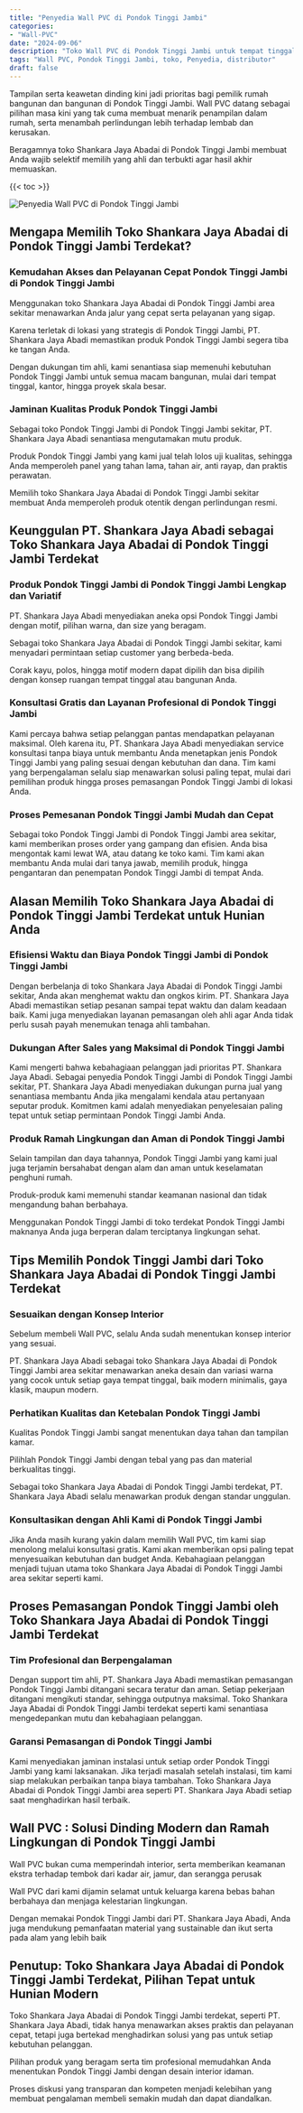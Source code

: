 ```yaml
---
title: "Penyedia Wall PVC di Pondok Tinggi Jambi"
categories: 
- "Wall-PVC"
date: "2024-09-06"
description: "Toko Wall PVC di Pondok Tinggi Jambi untuk tempat tinggal, kantor, serta ritel. Material terbaik, variasi motif, warna modern, beserta servis penempatan dikerjakan oleh tenaga ahli berpengalaman serta kepastian resmi!|Servis penyediaan Wall PVC di Pondok Tinggi Jambi bagi keperluan hunian, office, maupun gerai, beserta produk unggulan dan instalasi oleh teknisi ahli dan garansi resmi.|Pilihan Wall PVC di Pondok Tinggi Jambi yang andal untuk rumah, perkantoran, dan ritel, dengan material terbaik dan instalasi ditangani oleh tenaga ahli profesional dan garansi resmi.|Penjualan Wall PVC di Pondok Tinggi Jambi untuk tempat tinggal, kantor, serta gerai, beserta panel unggulan dan instalasi dikerjakan oleh tim profesional, dilengkapi dengan jaminan resmi.}"
tags: "Wall PVC, Pondok Tinggi Jambi, toko, Penyedia, distributor"
draft: false
---
```


Tampilan serta keawetan dinding kini jadi prioritas bagi pemilik rumah bangunan dan bangunan di Pondok Tinggi Jambi.  Wall PVC  datang sebagai pilihan masa kini yang tak cuma membuat menarik penampilan dalam rumah, serta menambah perlindungan lebih terhadap lembab dan kerusakan.

Beragamnya toko Shankara Jaya Abadai di Pondok Tinggi Jambi membuat Anda wajib selektif memilih yang ahli dan terbukti agar hasil akhir memuaskan.

{{< toc >}}

![Penyedia Wall PVC di Pondok Tinggi Jambi](/images/Wall-PVC/Penyedia-Wall-PVC-di-Pondok-Tinggi-Jambi.png)


## Mengapa Memilih Toko Shankara Jaya Abadai di Pondok Tinggi Jambi Terdekat?

### Kemudahan Akses dan Pelayanan Cepat Pondok Tinggi Jambi di Pondok Tinggi Jambi

Menggunakan toko Shankara Jaya Abadai di Pondok Tinggi Jambi area sekitar menawarkan Anda jalur yang cepat serta pelayanan yang sigap.

Karena terletak di lokasi yang strategis di Pondok Tinggi Jambi, PT. Shankara Jaya Abadi memastikan produk Pondok Tinggi Jambi segera tiba ke tangan Anda.

Dengan dukungan tim ahli, kami senantiasa siap memenuhi kebutuhan Pondok Tinggi Jambi untuk semua macam bangunan, mulai dari tempat tinggal, kantor, hingga proyek skala besar.

### Jaminan Kualitas Produk Pondok Tinggi Jambi

Sebagai toko Pondok Tinggi Jambi di Pondok Tinggi Jambi sekitar, PT. Shankara Jaya Abadi senantiasa mengutamakan mutu produk.

Produk Pondok Tinggi Jambi yang kami jual telah lolos uji kualitas, sehingga Anda memperoleh panel yang tahan lama, tahan air, anti rayap, dan praktis perawatan.

Memilih toko Shankara Jaya Abadai di Pondok Tinggi Jambi sekitar membuat Anda memperoleh produk otentik dengan perlindungan resmi.

## Keunggulan PT. Shankara Jaya Abadi sebagai Toko Shankara Jaya Abadai di Pondok Tinggi Jambi Terdekat

### Produk Pondok Tinggi Jambi di Pondok Tinggi Jambi Lengkap dan Variatif

PT. Shankara Jaya Abadi menyediakan aneka opsi Pondok Tinggi Jambi dengan motif, pilihan warna, dan size yang beragam.

Sebagai toko Shankara Jaya Abadai di Pondok Tinggi Jambi sekitar, kami menyadari permintaan setiap customer yang berbeda-beda.

Corak kayu, polos, hingga motif modern dapat dipilih dan bisa dipilih dengan konsep ruangan tempat tinggal atau bangunan Anda.

### Konsultasi Gratis dan Layanan Profesional di Pondok Tinggi Jambi

Kami percaya bahwa setiap pelanggan pantas mendapatkan pelayanan maksimal. Oleh karena itu, PT. Shankara Jaya Abadi menyediakan service konsultasi tanpa biaya untuk membantu Anda menetapkan jenis Pondok Tinggi Jambi yang paling sesuai dengan kebutuhan dan dana. Tim kami yang berpengalaman selalu siap menawarkan solusi paling tepat, mulai dari pemilihan produk hingga proses pemasangan Pondok Tinggi Jambi di lokasi Anda.

### Proses Pemesanan Pondok Tinggi Jambi Mudah dan Cepat

Sebagai toko Pondok Tinggi Jambi di Pondok Tinggi Jambi area sekitar, kami memberikan proses order yang gampang dan efisien. Anda bisa mengontak kami lewat WA, atau datang ke toko kami. Tim kami akan membantu Anda mulai dari tanya jawab, memilih produk, hingga pengantaran dan penempatan Pondok Tinggi Jambi di tempat Anda.

## Alasan Memilih Toko Shankara Jaya Abadai di Pondok Tinggi Jambi Terdekat untuk Hunian Anda

### Efisiensi Waktu dan Biaya Pondok Tinggi Jambi di Pondok Tinggi Jambi

Dengan berbelanja di toko Shankara Jaya Abadai di Pondok Tinggi Jambi sekitar, Anda akan menghemat waktu dan ongkos kirim. PT. Shankara Jaya Abadi memastikan setiap pesanan sampai tepat waktu dan dalam keadaan baik. Kami juga menyediakan layanan pemasangan oleh ahli agar Anda tidak perlu susah payah menemukan tenaga ahli tambahan.

### Dukungan After Sales yang Maksimal di Pondok Tinggi Jambi

Kami mengerti bahwa kebahagiaan pelanggan jadi prioritas PT. Shankara Jaya Abadi. Sebagai penyedia Pondok Tinggi Jambi di Pondok Tinggi Jambi sekitar, PT. Shankara Jaya Abadi menyediakan dukungan purna jual yang senantiasa membantu Anda jika mengalami kendala atau pertanyaan seputar produk. Komitmen kami adalah menyediakan penyelesaian paling tepat untuk setiap permintaan Pondok Tinggi Jambi Anda.

### Produk Ramah Lingkungan dan Aman di Pondok Tinggi Jambi

Selain tampilan dan daya tahannya, Pondok Tinggi Jambi yang kami jual juga terjamin bersahabat dengan alam dan aman untuk keselamatan penghuni rumah.

Produk-produk kami memenuhi standar keamanan nasional dan tidak mengandung bahan berbahaya.

Menggunakan Pondok Tinggi Jambi di toko terdekat Pondok Tinggi Jambi maknanya Anda juga berperan dalam terciptanya lingkungan sehat.

## Tips Memilih Pondok Tinggi Jambi dari Toko Shankara Jaya Abadai di Pondok Tinggi Jambi Terdekat

### Sesuaikan dengan Konsep Interior 

Sebelum membeli Wall PVC, selalu Anda sudah menentukan konsep interior yang sesuai.

PT. Shankara Jaya Abadi sebagai toko Shankara Jaya Abadai di Pondok Tinggi Jambi area sekitar menawarkan aneka desain dan variasi warna yang cocok untuk setiap gaya tempat tinggal, baik modern minimalis, gaya klasik, maupun modern.

### Perhatikan Kualitas dan Ketebalan Pondok Tinggi Jambi

Kualitas Pondok Tinggi Jambi sangat menentukan daya tahan dan tampilan kamar.

Pilihlah Pondok Tinggi Jambi dengan tebal yang pas dan material berkualitas tinggi.

Sebagai toko Shankara Jaya Abadai di Pondok Tinggi Jambi terdekat, PT. Shankara Jaya Abadi selalu menawarkan produk dengan standar unggulan.

### Konsultasikan dengan Ahli Kami di Pondok Tinggi Jambi

Jika Anda masih kurang yakin dalam memilih Wall PVC, tim kami siap menolong melalui konsultasi gratis. Kami akan memberikan opsi paling tepat menyesuaikan kebutuhan dan budget Anda. Kebahagiaan pelanggan menjadi tujuan utama toko Shankara Jaya Abadai di Pondok Tinggi Jambi area sekitar seperti kami.

## Proses Pemasangan Pondok Tinggi Jambi oleh Toko Shankara Jaya Abadai di Pondok Tinggi Jambi Terdekat

### Tim Profesional dan Berpengalaman

Dengan support tim ahli, PT. Shankara Jaya Abadi memastikan pemasangan Pondok Tinggi Jambi ditangani secara teratur dan aman. Setiap pekerjaan ditangani mengikuti standar, sehingga outputnya maksimal. Toko Shankara Jaya Abadai di Pondok Tinggi Jambi terdekat seperti kami senantiasa mengedepankan mutu dan kebahagiaan pelanggan.

### Garansi Pemasangan di Pondok Tinggi Jambi

Kami menyediakan jaminan instalasi untuk setiap order Pondok Tinggi Jambi yang kami laksanakan. Jika terjadi masalah setelah instalasi, tim kami siap melakukan perbaikan tanpa biaya tambahan. Toko Shankara Jaya Abadai di Pondok Tinggi Jambi area seperti PT. Shankara Jaya Abadi setiap saat menghadirkan hasil terbaik.

##  Wall PVC : Solusi Dinding Modern dan Ramah Lingkungan di Pondok Tinggi Jambi

 Wall PVC  bukan cuma memperindah interior, serta memberikan keamanan ekstra terhadap tembok dari kadar air, jamur, dan serangga perusak

 Wall PVC  dari kami dijamin selamat untuk keluarga karena bebas bahan berbahaya dan menjaga kelestarian lingkungan.

Dengan memakai Pondok Tinggi Jambi dari PT. Shankara Jaya Abadi, Anda juga mendukung pemanfaatan material yang sustainable dan ikut serta pada alam yang lebih baik

## Penutup: Toko Shankara Jaya Abadai di Pondok Tinggi Jambi Terdekat, Pilihan Tepat untuk Hunian Modern

Toko Shankara Jaya Abadai di Pondok Tinggi Jambi terdekat, seperti PT. Shankara Jaya Abadi, tidak hanya menawarkan akses praktis dan pelayanan cepat, tetapi juga bertekad menghadirkan solusi yang pas untuk setiap kebutuhan pelanggan.

Pilihan produk yang beragam serta tim profesional memudahkan Anda menentukan Pondok Tinggi Jambi dengan desain interior idaman.

Proses diskusi yang transparan dan kompeten menjadi kelebihan yang membuat pengalaman membeli semakin mudah dan dapat diandalkan.